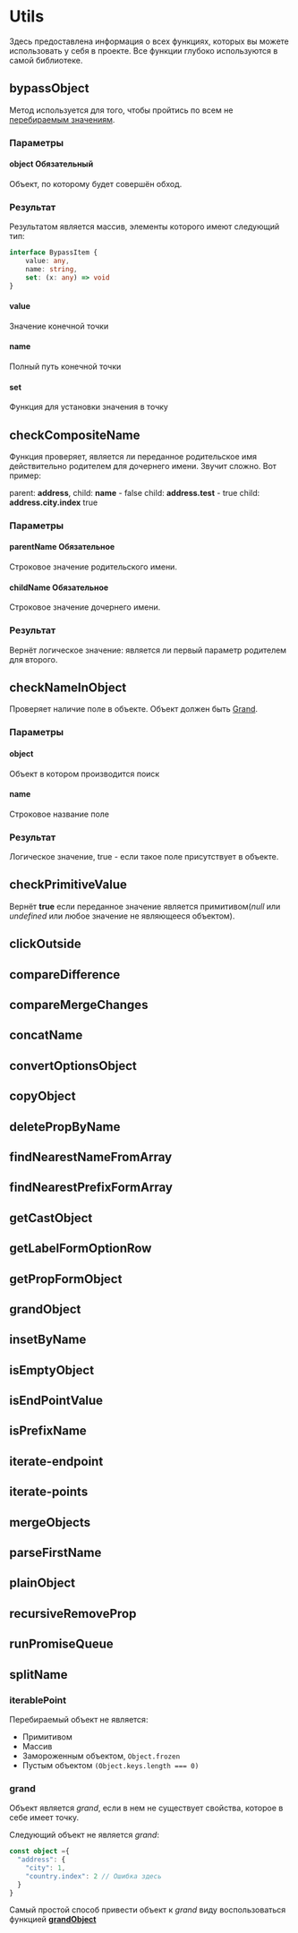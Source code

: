 # Utils
Здесь предоставлена информация о всех функциях, которых вы можете использовать у себя в проекте. Все функции
глубоко используются в самой библиотеке.

## bypassObject
Метод используется для того, чтобы пройтись по всем не [перебираемым значениям](#iterablePoint).

### Параметры

#### object <Badge type = "tip">Обязательный</Badge>
Объект, по которому будет совершён обход.

### Результат
Результатом является массив, элементы которого имеют следующий тип:
```ts
interface BypassItem {
	value: any,
	name: string,
	set: (x: any) => void
}
```

#### value
Значение конечной точки

#### name
Полный путь конечной точки

#### set
Функция для установки значения в точку

## checkCompositeName
Функция проверяет, является ли переданное родительское имя действительно родителем для дочернего имени.
Звучит сложно. Вот пример:

parent: **address**,
child: **name** - false
child: **address.test** - true
child: **address.city.index** true

### Параметры

#### parentName <Badge tip = "tip">Обязательное</Badge>
Строковое значение родительского имени.
#### childName <Badge tip = "tip">Обязательное</Badge>
Строковое значение дочернего имени.

### Результат
Вернёт логическое значение: является ли первый параметр родителем для второго.

## checkNameInObject
Проверяет наличие поле в объекте. Объект должен быть [Grand](#grand).

### Параметры

#### object
Объект в котором производится поиск
#### name
Строковое название поле

### Результат

Логическое значение, true - если такое поле присутствует в объекте.

## checkPrimitiveValue

Вернёт **true** если переданное значение является примитивом(*null* или *undefined* или любое значение не являющееся объектом).

## clickOutside

## compareDifference

## compareMergeChanges

## concatName

## convertOptionsObject

## copyObject

## deletePropByName

## findNearestNameFromArray

## findNearestPrefixFormArray

## getCastObject

## getLabelFormOptionRow

## getPropFormObject

## grandObject

## insetByName

## isEmptyObject

## isEndPointValue

## isPrefixName

## iterate-endpoint

## iterate-points

## mergeObjects

## parseFirstName

## plainObject

## recursiveRemoveProp

## runPromiseQueue

## splitName


### iterablePoint
Перебираемый объект не является:
- Примитивом
- Массив
- Замороженным объектом, `Object.frozen`
- Пустым объектом `(Object.keys.length === 0)`

### grand
Объект является *grand*, если в нем не существует свойства, которое в себе имеет точку.

Следующий объект не является *grand*:
```ts
const object ={
  "address": {
    "city": 1,
    "country.index": 2 // Ошибка здесь
  }
}
```

Самый простой способ привести объект к *grand* виду воспользоваться функцией [**grandObject**](#grandobject)


